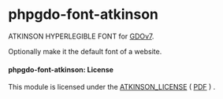 # phpgdo-font-atkinson

ATKINSON HYPERLEGIBLE FONT for
[GDOv7](https://github.com/gizmore/phpgdo).

Optionally make it the default font of a website.

#### phpgdo-font-atkinson: License

This module is licensed under the
[ATKINSON_LICENSE](ATKINSON_LICENSE.md)
(
[PDF](Atkinson-Hyperlegible-Font-License-2020-1104.pdf)
)
.
